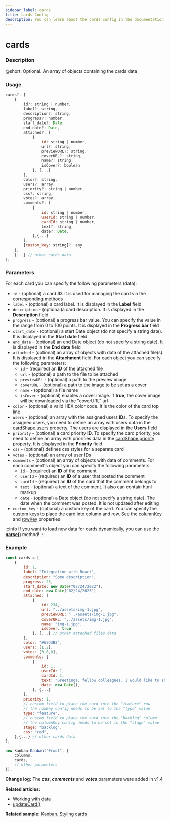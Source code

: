 ```yaml
---
sidebar_label: cards
title: cards Config
description: You can learn about the cards config in the documentation of the DHTMLX JavaScript Kanban library. Browse developer guides and API reference, try out code examples and live demos, and download a free 30-day evaluation version of DHTMLX Kanban.
---
```


# cards

### Description

@short: Optional. An array of objects containing the cards data

### Usage

~~~jsx {}
cards?: [
	{
		id?: string | number,
		label?: string,
		description?: string,
		progress?: number,
		start_date?: Date,
		end_date?: Date,
		attached?: [
			{
				id: string | number,
				url?: string,
				previewURL?: string,
				coverURL?: string,
				name?: string,
				isCover?: boolean
			}, {...}
		],
		color?: string,
		users?: array,
		priority?: string | number,
		css?: string,
		votes?: array,
		comments?: [
			{
				id: string | number,
				userId: string | number,
				cardId: string | number,
				text?: string,
				date?: Date,
			},{...}
		], 
		[custom_key: string]?: any
	},
	{...} // other cards data
];
~~~

### Parameters

For each card you can specify the following parameters (data):

- `id` - (optional) a card **ID**. It is used for managing the card via the corresponding methods
- `label` - (optional) a card label. It is displayed in the **Label** field
- `description` -  (optional)a card description. It is displayed in the **Description** field
- `progress` - (optional) a progress bar value. You can specify the value in the range from 0 to 100 points. It is displayed in the **Progress bar** field
- `start_date` - (optional) a start Date object (do not specify a string date). It is displayed in the **Start date** field
- `end_date` - (optional) an end Date object (do not specify a string date). It is displayed in the **End date** field
- `attached` - (optional) an array of objects with data of the attached file(s). It is displayed in the **Attachment** field. For each object you can specify the following parameters:
	- `id` - (required) an **ID** of the attached file
	- `url` - (optional) a path to the file to be attached
	- `previewURL` - (optional) a path to the preview image
	- `coverURL` - (optional) a path to the image to be set as a cover
	- `name` - (optional) a file name
	- `isCover` - (optional) enables a cover image. If **true**, the cover image will be downloaded via the "coverURL" url
- `color` - (optional) a valid HEX color code. It is the color of the card top line
- `users` - (optional) an array with the assigned users **ID**s. To specify the assigned users, you need to define an array with users data in the [cardShape.users](../js_kanban_cardshape_config) property. The users are displayed in the **Users** field
- `priority` - (optional) a card priority **ID**. To specify the card priority, you need to define an array with priorities data in the [cardShape.priority](../js_kanban_cardshape_config) property. It is displayed in the **Priority** field
- `css` - (optional) defines css styles for a separate card
- `votes` - (optional) an array of user IDs
- `comments` - (optional) an array of objects with data of comments. For each comment's object you can specify the following parameters:
	- `id` - (required) an **ID** of the comment
	- `userId` - (required) an **ID** of a user that posted the comment
	- `cardId` - (required) an **ID** of the card that the comment belongs to
	- `text` - (optional) a text of the comment. It also can contain html markup
	- `date` - (optional) a Date object (do not specify a string date). The date when the comment was posted. It is not updated after editing
- `custom_key` - (optional) a custom key of the card. You can specify the custom keys to place the card into column and row. See the [columnKey](../js_kanban_columnkey_config) and [rowKey](../js_kanban_rowkey_config) properties

:::info
If you want to load new data for cards dynamically, you can use the [**parse()**](../../methods/js_kanban_parse_method) method!
:::

### Example

~~~jsx {1-40,44}
const cards = [
	{
		id: 1,
		label: "Integration with React",
		description: "Some description",
		progress: 25,
		start_date: new Date("02/24/2022"),
		end_date: new Date("02/24/2023"),
		attached: [
			{
				id: 234,
				url: "../assets/img-1.jpg",
				previewURL: "../assets/img-1.jpg",
				coverURL: "../assets/img-1.jpg",
				name: "img-1.jpg",
				isCover: true
			}, {...} // other attached files data
		],
		color: "#65D3B3",
		users: [1,2],
		votes: [3,6,8],
		comments: [
			{
				id: 1,
				userId: 1,
				cardId: 1,
				text: "Greetings, fellow colleagues. I would like to share my insights on this task. I reckon we should deal with at least half of the points in the plan without further delays. ",
				date: new Date(),
			}, {...}
		],
		priority: 1,
		// custom field to place the card into the "feature" row 
		// the rowKey config needs to be set to the "type" value
		type: "feature",
		// custom field to place the card into the "backlog" column 
		// the columnKey config needs to be set to the "stage" value
		stage: "backlog",
		css: "red",
	},{...} // other cards data
];

new kanban.Kanban("#root", {
	columns,
	cards,
	// other parameters
});
~~~

**Change log:** The ***css***, ***comments*** and ***votes*** parameters were added in v1.4

**Related articles:**
- [Working with data](../../../guides/working_with_data)
- [updateCard()](api/methods/js_kanban_updatecard_method.md)

**Related sample:** [Kanban. Styling cards](https://snippet.dhtmlx.com/qu6rpktk?tag=kanban)